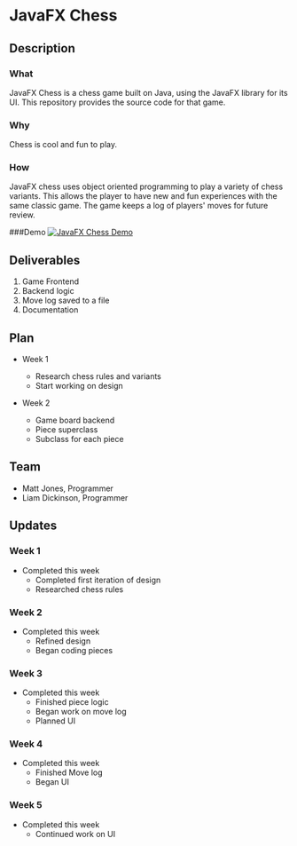 # JavaFX Chess

## Description

### What
JavaFX Chess is a chess game built on Java, using the JavaFX library for its UI. This repository provides the source code for that game.

### Why
Chess is cool and fun to play.

### How
JavaFX chess uses object oriented programming to play a variety of chess variants. This allows the player to have new and fun experiences with the same classic game. The game keeps a log of players' moves for future review.

###Demo
[![JavaFX Chess Demo](http://img.youtube.com/vi/szHYbA9Kkx8/0.jpg)](http://www.youtube.com/watch?v=szHYbA9Kkx8)

## Deliverables
1. Game Frontend
2. Backend logic
3. Move log saved to a file
4. Documentation

## Plan
- Week 1

  - Research chess rules and variants
  - Start working on design

- Week 2

  - Game board backend
  - Piece superclass
  - Subclass for each piece

## Team
- Matt Jones, Programmer
- Liam Dickinson, Programmer

## Updates

### Week 1
- Completed this week
  - Completed first iteration of design
  - Researched chess rules
### Week 2
- Completed this week
  - Refined design
  - Began coding pieces
### Week 3
- Completed this week
  - Finished piece logic
  - Began work on move log
  - Planned UI
### Week 4
- Completed this week
  - Finished Move log
  - Began UI
### Week 5
- Completed this week
  - Continued work on UI
